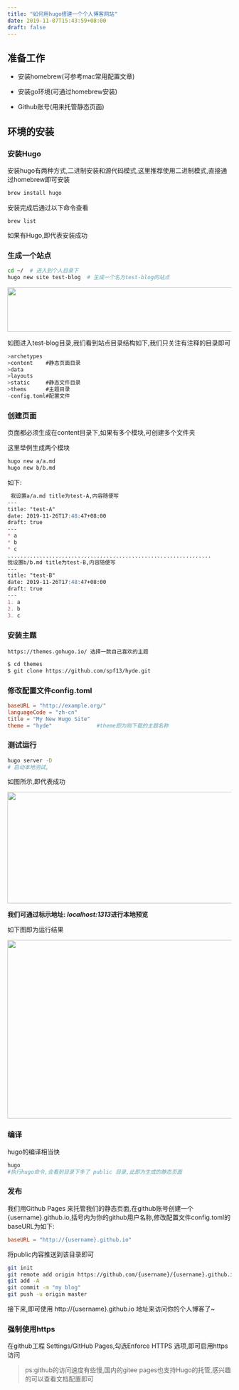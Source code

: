```yaml
---
title: "如何用hugo搭建一个个人博客网站"
date: 2019-11-07T15:43:59+08:00
draft: false
---
```

## 准备工作

- 安装homebrew(可参考mac常用配置文章)

* 安装go环境(可通过homebrew安装)

* Github账号(用来托管静态页面)

## 环境的安装

### 安装Hugo

安装hugo有两种方式,二进制安装和源代码模式,这里推荐使用二进制模式,直接通过homebrew即可安装

```bash
brew install hugo
```

安装完成后通过以下命令查看

```shell
brew list 
```

如果有Hugo,即代表安装成功

### 生成一个站点

```bash
cd ~/  # 进入到个人目录下
hugo new site test-blog  # 生成一个名为test-blog的站点
```

<img src="/hugo/1.png" width="700" height="100" alt="" align=center>

如图进入test-blog目录,我们看到站点目录结构如下,我们只关注有注释的目录即可

```go
>archetypes
>content    #静态页面目录
>data       
>layouts
>static     #静态文件目录
>thems      #主题目录
-config.toml#配置文件
```

### 创建页面

页面都必须生成在content目录下,如果有多个模块,可创建多个文件夹

这里举例生成两个模块

```bash
hugo new a/a.md
hugo new b/b.md
```

如下:

```markdown
 我设置a/a.md title为test-A,内容随便写
---
title: "test-A"
date: 2019-11-26T17:48:47+08:00
draft: true
---
* a
* b
* c
................................................................
我设置b/b.md title为test-B,内容随便写
---
title: "test-B"
date: 2019-11-26T17:48:47+08:00
draft: true
---
1. a
2. b
3. c
```

### 安装主题

```http
https://themes.gohugo.io/ 选择一款自己喜欢的主题
```

```bash
$ cd themes
$ git clone https://github.com/spf13/hyde.git
```

### 修改配置文件config.toml

```toml
baseURL = "http://example.org/"
languageCode = "zh-cn"
title = "My New Hugo Site"
theme = "hyde"              #theme即为刚下载的主题名称
```

### 测试运行

```bash
hugo server -D  
# 启动本地测试,
```

如图所示,即代表成功

<img src="/hugo/2.png" width="600" height="250" alt="" align=center>

**我们可通过标示地址: *localhost:1313*进行本地预览**

如下图即为运行结果

<img src="/hugo/3.png" width="600" height="400" alt="" align=center>

### 编译

hugo的编译相当快

```bash
hugo
#执行hugo命令,会看到目录下多了 public 目录,此即为生成的静态页面
```

### 发布

我们用Github Pages 来托管我们的静态页面,在github账号创建一个{username}.github.io,括号内为你的github用户名称,修改配置文件config.toml的baseURL为如下:

```toml
baseURL = "http://{username}.github.io"
```

将public内容推送到该目录即可

```bash
git init
git remote add origin https://github.com/{username}/{username}.github.io.git
git add -A
git commit -m "my blog"
git push -u origin master
```

接下来,即可使用 http://{username}.github.io 地址来访问你的个人博客了~

### 强制使用https

在github工程   Settings/GitHub Pages,勾选Enforce HTTPS 选项,即可启用https访问

> ps:github的访问速度有些慢,国内的gitee pages也支持Hugo的托管,感兴趣的可以查看文档配置即可